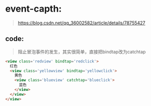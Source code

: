 # event-capth:
> https://blog.csdn.net/qq_36002582/article/details/78755427

## code:
> 阻止冒泡事件的发生，其实很简单，直接把bindtap改为catchtap

```html
<view class='redview' bindtap='redclick'>
  红色
  <view class='yellowview' bindtap='yellowclick'>
    黄色
    <view class='blueview' catchtap='blueclick'>
      蓝色
    </view>
  </view>
</view>
```